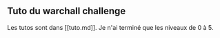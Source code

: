 ## Tuto du warchall challenge
Les tutos sont dans [[tuto.md]].
Je n'ai terminé que les niveaux de 0 à 5.
